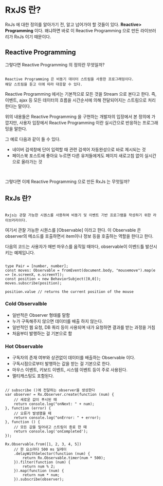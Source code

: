 # RxJS 란?

RxJs 에 대한 정의를 알아가기 전, 알고 넘어가야 할 것들이 있다. <b>Reactive> Programming</b> 이다. 왜냐하면 바로 이 Reactive Programming 으로 만든 라이브러리가 RxJs 이기 때문이다.

## Reactive Programming
그렇다면 Reactive Programming 의 정의란 무엇일까?
<pre><code>
Reactive Programming 은 비동기 데이터 스트림을 사용한 프로그래밍이다.
해당 스트림을 듣고 이에 따라 대응할 수 있다.
</code></pre>

Reactive Programming 에서는 기본적으로 모든 것을 Stream 으로 본다고 한다. 즉, 이벤트, ajax 등 모든 데이터의 흐름을 시간순서에 의해 전달되어지는 스트림으로 처리한다는 말이다.

위의 내용들은 Reactive Programming 을 구현하는 개발자의 입장에서 본 정의에 가깝지만, 사용자 입장에서 Reactive Programming 이란 실시간으로 반응하는 프로그래밍을 말한다. 

그 예로 다음과 같이 들 수 있다.
- 네이버 검색창에 단어 입력할 때 관련 검색어 자동완성으로 바로 제시되는 것
- 페이스북 포스트에 좋아요 누르면 다른 유저들에게도 페이지 새로고침 없이 실시간으로 올라가는 것

<br>

그렇다면 이제 Reactive Programming 으로 만든 RxJs 는 무엇일까?

## RxJs 란?
<pre><code>
Rxjs는 관찰 가능한 시퀀스를 사용하여 비동기 및 이벤트 기반 프로그램을 작성하기 위한 라이브러리이다.
</code></pre>

여기서 관찰 가능한 시퀀스를 [Observable] 이라고 한다.
이 Observable 은 observer의 메소드를 호출하면서 item이나 정보 등을 호출하는 역할을 한다고 한다.

다음의 코드는 사용자가 매번 마우스를 움직일 때마다, observable이 이벤드틀 발산시키는 예제입니다.

<pre><code>
type Pair = [number, number];
const moves: Observable<Pair> = fromEvent(document.body, "mousemove").map(e => [e.screenX, e.screenY]);
const position = new BehaviorSubject<Pair>([0,0]);
moves.subscribe(position);
 
position.value // returns the current position of the mouse
</code></pre>

### Cold Observalble
* 일반적은 Observer 형태를 말함
* 누가 구독해주지 않으면 데이터를 배출 하지 않는다.
* 일반적인 웹 요청, DB 쿼리 등이 사용되며 내가 요청하면 결과를 받는 과정을 거침
* 처음부터 발행하는 걸 기본으로 함

### Hot Observable
* 구독자의 존재 여부와 상관없이 데이터를 배출하는 Observable 이다. 
* 구독시점으로부터 발행하는 값을 받는 걸 기본으로 한다.
* 마우스 이벤트, 키보드 이벤트, 시스템 이벤트 등이 주로 사용된다.
* 멀티캐스팅도 포함된다.

<pre><code>
// subscribe ()에 전달하는 observer을 생성한다
var observer = Rx.Observer.create(function (num) {
    // 새로운 값이 푸시된 때
    return console.log("onNext: " + num);
}, function (error) {
    // 오류가 발생했을 때
    return console.log("onError: " + error);
}, function () {
    // 모든 값을 밀어내고 스트림이 종료 한 때
    return console.log('onCompleted');
});
 
Rx.Observable.from([1, 2, 3, 4, 5])
    // 한 요소마다 500 ms 딜레이
    .delayWithSelector(function (num) {
        return Rx.Observable.timer(num * 500);
    }).filter(function (num) {
        return num % 2;
    }).map(function (num) {
        return num * num;
    }).subscribe(observer);
</code></pre>